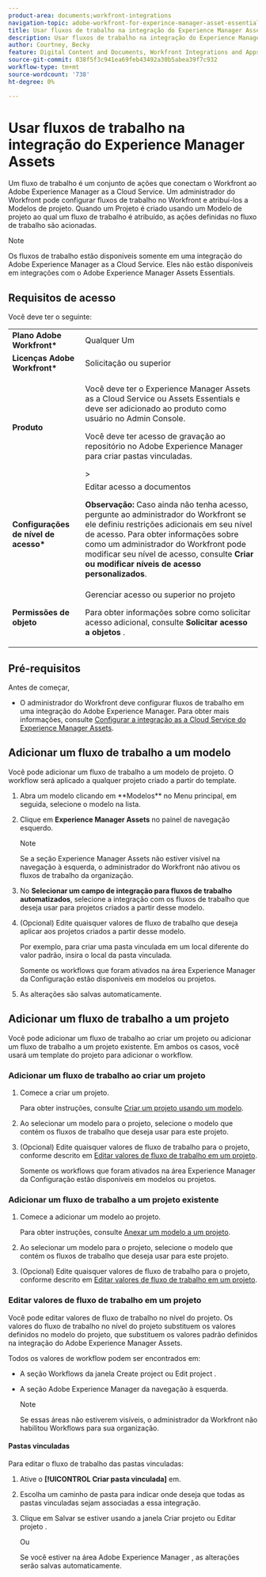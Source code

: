 ```yaml
---
product-area: documents;workfront-integrations
navigation-topic: adobe-workfront-for-experince-manager-asset-essentials
title: Usar fluxos de trabalho na integração do Experience Manager Assets Essentials
description: Usar fluxos de trabalho na integração do Experience Manager Assets Essentials
author: Courtney, Becky
feature: Digital Content and Documents, Workfront Integrations and Apps
source-git-commit: 038f5f3c941ea69feb43492a30b5abea39f7c932
workflow-type: tm+mt
source-wordcount: '738'
ht-degree: 0%

---
```


# Usar fluxos de trabalho na integração do Experience Manager Assets

Um fluxo de trabalho é um conjunto de ações que conectam o Workfront ao Adobe Experience Manager as a Cloud Service. Um administrador do Workfront pode configurar fluxos de trabalho no Workfront e atribuí-los a Modelos de projeto. Quando um Projeto é criado usando um Modelo de projeto ao qual um fluxo de trabalho é atribuído, as ações definidas no fluxo de trabalho são acionadas.

>[!NOTE]
>
>Os fluxos de trabalho estão disponíveis somente em uma integração do Adobe Experience Manager as a Cloud Service. Eles não estão disponíveis em integrações com o Adobe Experience Manager Assets Essentials.


## Requisitos de acesso

Você deve ter o seguinte:

<table>
  <tr>
   <td><strong>Plano Adobe Workfront*</strong>
   </td>
   <td>Qualquer Um
   </td>
  </tr>
  <tr>
   <td><strong>Licenças Adobe Workfront*</strong>
   </td>
   <td>Solicitação ou superior
   </td>
  </tr>
  <tr>
   <td><strong>Produto</strong>
   </td>
   <td><p>Você deve ter o Experience Manager Assets as a Cloud Service ou Assets Essentials e deve ser adicionado ao produto como usuário no Admin Console.</p><p>Você deve ter acesso de gravação ao repositório no Adobe Experience Manager para criar pastas vinculadas.</p>&gt;
   </td>
  </tr>
  <tr>
   <td><strong>Configurações de nível de acesso*</strong>
   </td>
   <td>Editar acesso a documentos
<p>
<strong>Observação: </strong>Caso ainda não tenha acesso, pergunte ao administrador do Workfront se ele definiu restrições adicionais em seu nível de acesso. Para obter informações sobre como um administrador do Workfront pode modificar seu nível de acesso, consulte <strong>Criar ou modificar níveis de acesso personalizados</strong>.
   </td>
  </tr>
  <tr>
   <td><strong>Permissões de objeto</strong>
   </td>
   <td>Gerenciar acesso ou superior no projeto 
<p>
Para obter informações sobre como solicitar acesso adicional, consulte <strong>Solicitar acesso a objetos </strong>.
   </td>
  </tr>
</table>

## Pré-requisitos

Antes de começar,

* O administrador do Workfront deve configurar fluxos de trabalho em uma integração do Adobe Experience Manager. Para obter mais informações, consulte [Configurar a integração as a Cloud Service do Experience Manager Assets](../../administration-and-setup/configure-integrations/configure-aacs-integration.md#set-up-workflows-optional).

## Adicionar um fluxo de trabalho a um modelo

Você pode adicionar um fluxo de trabalho a um modelo de projeto. O workflow será aplicado a qualquer projeto criado a partir do template.

1. <!-- main menu snippet??--> Abra um modelo clicando em **Modelos** no Menu principal, em seguida, selecione o modelo na lista.
1. Clique em **Experience Manager Assets** no painel de navegação esquerdo.

   >[!NOTE]
   >
   >Se a seção Experience Manager Assets não estiver visível na navegação à esquerda, o administrador do Workfront não ativou os fluxos de trabalho da organização. <!--Is this right?-->

1. No **Selecionar um campo de integração para fluxos de trabalho automatizados**, selecione a integração com os fluxos de trabalho que deseja usar para projetos criados a partir desse modelo.
1. (Opcional) Edite quaisquer valores de fluxo de trabalho que deseja aplicar aos projetos criados a partir desse modelo.

   Por exemplo, para criar uma pasta vinculada em um local diferente do valor padrão, insira o local da pasta vinculada.

   Somente os workflows que foram ativados na área Experience Manager da Configuração estão disponíveis em modelos ou projetos.

1. As alterações são salvas automaticamente. <!-- do they though??-->

## Adicionar um fluxo de trabalho a um projeto

Você pode adicionar um fluxo de trabalho ao criar um projeto ou adicionar um fluxo de trabalho a um projeto existente. Em ambos os casos, você usará um template do projeto para adicionar o workflow.

### Adicionar um fluxo de trabalho ao criar um projeto

1. Comece a criar um projeto.

   Para obter instruções, consulte [Criar um projeto usando um modelo](/help/quicksilver/manage-work/projects/create-projects/create-project-from-template.md).

1. Ao selecionar um modelo para o projeto, selecione o modelo que contém os fluxos de trabalho que deseja usar para este projeto.
1. (Opcional) Edite quaisquer valores de fluxo de trabalho para o projeto, conforme descrito em [Editar valores de fluxo de trabalho em um projeto](#edit-workflow-values-in-a-project).

   Somente os workflows que foram ativados na área Experience Manager da Configuração estão disponíveis em modelos ou projetos.


### Adicionar um fluxo de trabalho a um projeto existente

1. Comece a adicionar um modelo ao projeto.

   Para obter instruções, consulte [Anexar um modelo a um projeto](/help/quicksilver/manage-work/projects/create-and-manage-templates/attach-template-to-project.md).

1. Ao selecionar um modelo para o projeto, selecione o modelo que contém os fluxos de trabalho que deseja usar para este projeto.
1. (Opcional) Edite quaisquer valores de fluxo de trabalho para o projeto, conforme descrito em [Editar valores de fluxo de trabalho em um projeto](#edit-workflow-values-in-a-project).

### Editar valores de fluxo de trabalho em um projeto

Você pode editar valores de fluxo de trabalho no nível do projeto. Os valores do fluxo de trabalho no nível do projeto substituem os valores definidos no modelo do projeto, que substituem os valores padrão definidos na integração do Adobe Experience Manager Assets.

Todos os valores de workflow podem ser encontrados em:

* A seção Workflows da janela Create project ou Edit project .
* A seção Adobe Experience Manager da navegação à esquerda.


   >[!NOTE]
   >
   >Se essas áreas não estiverem visíveis, o administrador da Workfront não habilitou Workflows para sua organização.

#### Pastas vinculadas

Para editar o fluxo de trabalho das pastas vinculadas:

1. Ative o **[!UICONTROL Criar pasta vinculada]** em.
1. Escolha um caminho de pasta para indicar onde deseja que todas as pastas vinculadas sejam associadas a essa integração.
1. Clique em Salvar se estiver usando a janela Criar projeto ou Editar projeto .

   Ou

   Se você estiver na área Adobe Experience Manager , as alterações serão salvas automaticamente. <!--Do they though?-->

